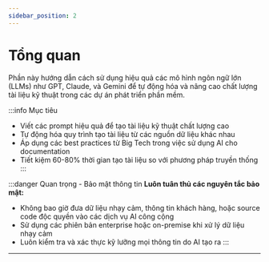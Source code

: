 ```yaml
---
sidebar_position: 2
---
```


# Tổng quan

Phần này hướng dẫn cách sử dụng hiệu quả các mô hình ngôn ngữ lớn (LLMs) như GPT, Claude, và Gemini để tự động hóa và nâng cao chất lượng tài liệu kỹ thuật trong các dự án phát triển phần mềm.

:::info Mục tiêu
- Viết các prompt hiệu quả để tạo tài liệu kỹ thuật chất lượng cao
- Tự động hóa quy trình tạo tài liệu từ các nguồn dữ liệu khác nhau
- Áp dụng các best practices từ Big Tech trong việc sử dụng AI cho documentation
- Tiết kiệm 60-80% thời gian tạo tài liệu so với phương pháp truyền thống
:::

:::danger Quan trọng - Bảo mật thông tin
**Luôn tuân thủ các nguyên tắc bảo mật:**
- Không bao giờ đưa dữ liệu nhạy cảm, thông tin khách hàng, hoặc source code độc quyền vào các dịch vụ AI công cộng
- Sử dụng các phiên bản enterprise hoặc on-premise khi xử lý dữ liệu nhạy cảm
- Luôn kiểm tra và xác thực kỹ lưỡng mọi thông tin do AI tạo ra
:::

---